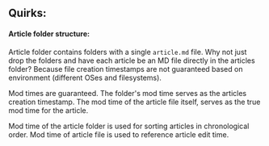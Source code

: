 ## Quirks:

#### Article folder structure:

Article folder contains folders with a single `article.md` file.
Why not just drop the folders and have each article be an MD file directly in the articles folder?
Because file creation timestamps are not guaranteed based on environment (different OSes and filesystems).

Mod times are guaranteed. The folder's mod time serves as the articles creation timestamp. The mod time of the article file itself, serves as the true mod time for the article.

Mod time of the article folder is used for sorting articles in chronological order.
Mod time of article file is used to reference article edit time.
